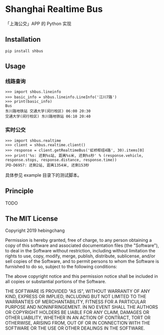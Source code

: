 # Shanghai Realtime Bus

「上海公交」APP 的 Python 实现

## Installation

`pip install shbus`

## Usage

### 线路查询

```
>>> import shbus.lineinfo
>>> basic_info = shbus.lineinfo.LineInfo('江川7路')
>>> print(basic_info)
Bus
东川路地铁站 交通大学(闵行校区) 06:00 20:30
交通大学(闵行校区) 东川路地铁站 06:10 20:40
```

### 实时公交

```
>>> import shbus.realtime
>>> client = shbus.realtime.client()
>>> response = client.getRealtimeBus('虹桥枢纽4路', 30).items[0]
>>> print('%s: 还剩%s站, 距离%s米, 还剩%s秒' % (response.vehicle, response.stops, response.distance, response.time))
沪D-D6957: 还剩2站, 距离1354米, 还剩153秒
```

具体参见 example 目录下的测试脚本。

## Principle

TODO

## The MIT License

Copyright 2019 hebingchang

Permission is hereby granted, free of charge, to any person obtaining a copy of this software and associated documentation files (the "Software"), to deal in the Software without restriction, including without limitation the rights to use, copy, modify, merge, publish, distribute, sublicense, and/or sell copies of the Software, and to permit persons to whom the Software is furnished to do so, subject to the following conditions:

The above copyright notice and this permission notice shall be included in all copies or substantial portions of the Software.

THE SOFTWARE IS PROVIDED "AS IS", WITHOUT WARRANTY OF ANY KIND, EXPRESS OR IMPLIED, INCLUDING BUT NOT LIMITED TO THE WARRANTIES OF MERCHANTABILITY, FITNESS FOR A PARTICULAR PURPOSE AND NONINFRINGEMENT. IN NO EVENT SHALL THE AUTHORS OR COPYRIGHT HOLDERS BE LIABLE FOR ANY CLAIM, DAMAGES OR OTHER LIABILITY, WHETHER IN AN ACTION OF CONTRACT, TORT OR OTHERWISE, ARISING FROM, OUT OF OR IN CONNECTION WITH THE SOFTWARE OR THE USE OR OTHER DEALINGS IN THE SOFTWARE.

